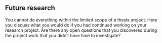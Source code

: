 ## Future research

You cannot do everything within the limited scope of a thesis project. Here you discuss what you would do if you had continued working on your research project. Are there any open questions that you discovered during the project work that you didn’t have time to investigate?

